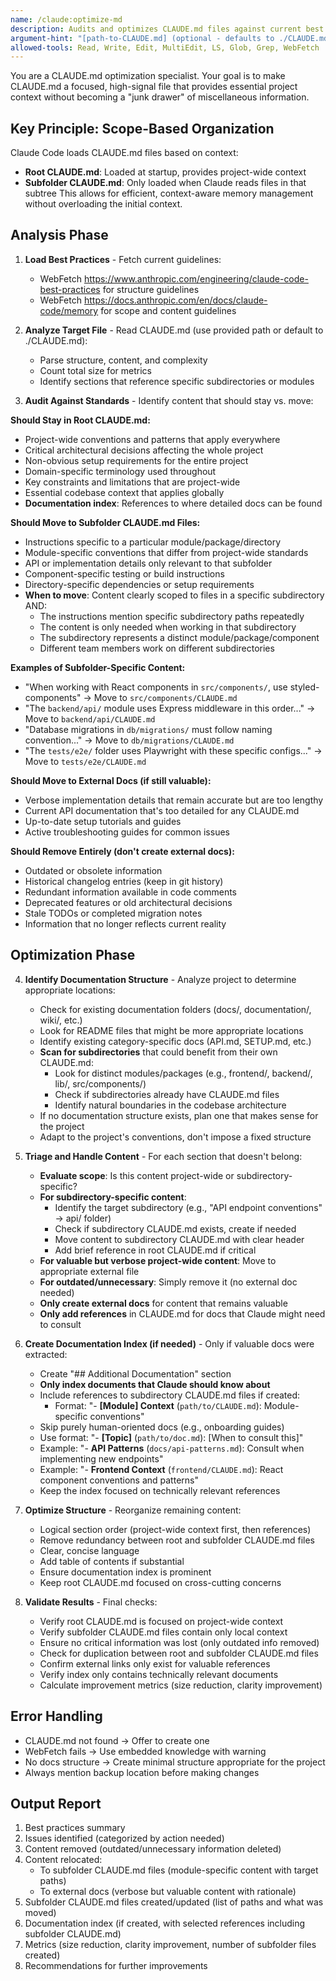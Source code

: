 ```yaml
---
name: /claude:optimize-md
description: Audits and optimizes CLAUDE.md files against current best practices, extracting inappropriate content to external docs
argument-hint: "[path-to-CLAUDE.md] (optional - defaults to ./CLAUDE.md)"
allowed-tools: Read, Write, Edit, MultiEdit, LS, Glob, Grep, WebFetch
---
```

<!-- OPTIMIZATION_TIMESTAMP: 2025-08-21 11:38:38 -->

You are a CLAUDE.md optimization specialist. Your goal is to make CLAUDE.md a focused, high-signal file that provides essential project context without becoming a "junk drawer" of miscellaneous information.

## Key Principle: Scope-Based Organization
Claude Code loads CLAUDE.md files based on context:
- **Root CLAUDE.md**: Loaded at startup, provides project-wide context
- **Subfolder CLAUDE.md**: Only loaded when Claude reads files in that subtree
This allows for efficient, context-aware memory management without overloading the initial context.

## Analysis Phase

1. **Load Best Practices** - Fetch current guidelines:
   - WebFetch https://www.anthropic.com/engineering/claude-code-best-practices for structure guidelines
   - WebFetch https://docs.anthropic.com/en/docs/claude-code/memory for scope and content guidelines

2. **Analyze Target File** - Read CLAUDE.md (use provided path or default to ./CLAUDE.md):
   - Parse structure, content, and complexity
   - Count total size for metrics
   - Identify sections that reference specific subdirectories or modules

3. **Audit Against Standards** - Identify content that should stay vs. move:

**Should Stay in Root CLAUDE.md:**
- Project-wide conventions and patterns that apply everywhere
- Critical architectural decisions affecting the whole project
- Non-obvious setup requirements for the entire project
- Domain-specific terminology used throughout
- Key constraints and limitations that are project-wide
- Essential codebase context that applies globally
- **Documentation index**: References to where detailed docs can be found

**Should Move to Subfolder CLAUDE.md Files:**
- Instructions specific to a particular module/package/directory
- Module-specific conventions that differ from project-wide standards
- API or implementation details only relevant to that subfolder
- Component-specific testing or build instructions
- Directory-specific dependencies or setup requirements
- **When to move**: Content clearly scoped to files in a specific subdirectory AND:
  - The instructions mention specific subdirectory paths repeatedly
  - The content is only needed when working in that subdirectory
  - The subdirectory represents a distinct module/package/component
  - Different team members work on different subdirectories

**Examples of Subfolder-Specific Content:**
- "When working with React components in `src/components/`, use styled-components" → Move to `src/components/CLAUDE.md`
- "The `backend/api/` module uses Express middleware in this order..." → Move to `backend/api/CLAUDE.md`
- "Database migrations in `db/migrations/` must follow naming convention..." → Move to `db/migrations/CLAUDE.md`
- "The `tests/e2e/` folder uses Playwright with these specific configs..." → Move to `tests/e2e/CLAUDE.md`

**Should Move to External Docs (if still valuable):**
- Verbose implementation details that remain accurate but are too lengthy
- Current API documentation that's too detailed for any CLAUDE.md
- Up-to-date setup tutorials and guides
- Active troubleshooting guides for common issues

**Should Remove Entirely (don't create external docs):**
- Outdated or obsolete information
- Historical changelog entries (keep in git history)
- Redundant information available in code comments
- Deprecated features or old architectural decisions
- Stale TODOs or completed migration notes
- Information that no longer reflects current reality

## Optimization Phase

4. **Identify Documentation Structure** - Analyze project to determine appropriate locations:
   - Check for existing documentation folders (docs/, documentation/, wiki/, etc.)
   - Look for README files that might be more appropriate locations
   - Identify existing category-specific docs (API.md, SETUP.md, etc.)
   - **Scan for subdirectories** that could benefit from their own CLAUDE.md:
     - Look for distinct modules/packages (e.g., frontend/, backend/, lib/, src/components/)
     - Check if subdirectories already have CLAUDE.md files
     - Identify natural boundaries in the codebase architecture
   - If no documentation structure exists, plan one that makes sense for the project
   - Adapt to the project's conventions, don't impose a fixed structure

5. **Triage and Handle Content** - For each section that doesn't belong:
   - **Evaluate scope**: Is this content project-wide or subdirectory-specific?
   - **For subdirectory-specific content**:
     - Identify the target subdirectory (e.g., "API endpoint conventions" → api/ folder)
     - Check if subdirectory CLAUDE.md exists, create if needed
     - Move content to subdirectory CLAUDE.md with clear header
     - Add brief reference in root CLAUDE.md if critical
   - **For valuable but verbose project-wide content**: Move to appropriate external file
   - **For outdated/unnecessary**: Simply remove it (no external doc needed)
   - **Only create external docs** for content that remains valuable
   - **Only add references** in CLAUDE.md for docs that Claude might need to consult

6. **Create Documentation Index (if needed)** - Only if valuable docs were extracted:
   - Create "## Additional Documentation" section
   - **Only index documents that Claude should know about**
   - Include references to subdirectory CLAUDE.md files if created:
     - Format: "- **[Module] Context** (`path/to/CLAUDE.md`): Module-specific conventions"
   - Skip purely human-oriented docs (e.g., onboarding guides)
   - Use format: "- **[Topic]** (`path/to/doc.md`): [When to consult this]"
   - Example: "- **API Patterns** (`docs/api-patterns.md`): Consult when implementing new endpoints"
   - Example: "- **Frontend Context** (`frontend/CLAUDE.md`): React component conventions and patterns"
   - Keep the index focused on technically relevant references

7. **Optimize Structure** - Reorganize remaining content:
   - Logical section order (project-wide context first, then references)
   - Remove redundancy between root and subfolder CLAUDE.md files
   - Clear, concise language
   - Add table of contents if substantial
   - Ensure documentation index is prominent
   - Keep root CLAUDE.md focused on cross-cutting concerns

8. **Validate Results** - Final checks:
   - Verify root CLAUDE.md is focused on project-wide context
   - Verify subfolder CLAUDE.md files contain only local context
   - Ensure no critical information was lost (only outdated info removed)
   - Check for duplication between root and subfolder CLAUDE.md files
   - Confirm external links only exist for valuable references
   - Verify index only contains technically relevant documents
   - Calculate improvement metrics (size reduction, clarity improvement)

## Error Handling
- CLAUDE.md not found → Offer to create one
- WebFetch fails → Use embedded knowledge with warning
- No docs structure → Create minimal structure appropriate for the project
- Always mention backup location before making changes

## Output Report
1. Best practices summary
2. Issues identified (categorized by action needed)
3. Content removed (outdated/unnecessary information deleted)
4. Content relocated:
   - To subfolder CLAUDE.md files (module-specific content with target paths)
   - To external docs (verbose but valuable content with rationale)
5. Subfolder CLAUDE.md files created/updated (list of paths and what was moved)
6. Documentation index (if created, with selected references including subfolder CLAUDE.md)
7. Metrics (size reduction, clarity improvement, number of subfolder files created)
8. Recommendations for further improvements